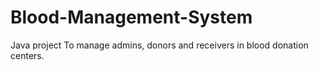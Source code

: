 # Blood-Management-System
Java project To manage admins, donors and receivers in blood donation centers.
